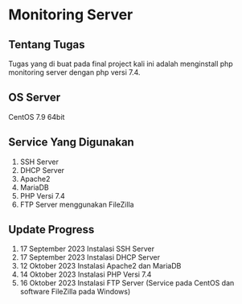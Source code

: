 # Monitoring Server

## Tentang Tugas
Tugas yang di buat pada final project kali ini adalah menginstall php monitoring server dengan php versi 7.4.

## OS Server
CentOS 7.9 64bit

## Service Yang Digunakan
1. SSH Server
2. DHCP Server
3. Apache2
4. MariaDB
5. PHP Versi 7.4
6. FTP Server menggunakan FileZilla

## Update Progress
1. 17 September 2023 Instalasi SSH Server
2. 17 September 2023 Instalasi DHCP Server
3. 12 Oktober 2023  Instalasi Apache2 dan MariaDB
4. 14 Oktober 2023 Instalasi PHP Versi 7.4
5. 16 Oktober 2023 Instalasi FTP Server (Service pada CentOS dan software FileZilla pada Windows)

